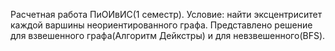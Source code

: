 Расчетная работа ПиОИвИС(1 семестр). Условие: найти эксцентриситет каждой варшины неориентированного графа. 
Представлено решение для взвешенного графа(Алгоритм Дейкстры) и для невзвешенного(BFS).
